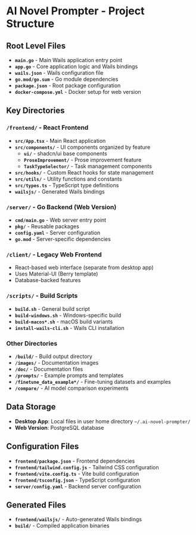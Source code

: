 # AI Novel Prompter - Project Structure

## Root Level Files
- **`main.go`** - Main Wails application entry point
- **`app.go`** - Core application logic and Wails bindings
- **`wails.json`** - Wails configuration file
- **`go.mod/go.sum`** - Go module dependencies
- **`package.json`** - Root package configuration
- **`docker-compose.yml`** - Docker setup for web version

## Key Directories

### `/frontend/` - React Frontend
- **`src/App.tsx`** - Main React application
- **`src/components/`** - UI components organized by feature
  - **`ui/`** - shadcn/ui base components
  - **`ProseImprovement/`** - Prose improvement feature
  - **`TaskTypeSelector/`** - Task management components
- **`src/hooks/`** - Custom React hooks for state management
- **`src/utils/`** - Utility functions and constants
- **`src/types.ts`** - TypeScript type definitions
- **`wailsjs/`** - Generated Wails bindings

### `/server/` - Go Backend (Web Version)
- **`cmd/main.go`** - Web server entry point
- **`pkg/`** - Reusable packages
- **`config.yaml`** - Server configuration
- **`go.mod`** - Server-specific dependencies

### `/client/` - Legacy Web Frontend
- React-based web interface (separate from desktop app)
- Uses Material-UI (Berry template)
- Database-backed features

### `/scripts/` - Build Scripts
- **`build.sh`** - General build script
- **`build-windows.sh`** - Windows-specific build
- **`build-macos*.sh`** - macOS build variants
- **`install-wails-cli.sh`** - Wails CLI installation

### Other Directories
- **`/build/`** - Build output directory
- **`/images/`** - Documentation images
- **`/doc/`** - Documentation files
- **`/prompts/`** - Example prompts and templates
- **`/finetune_data_example*/`** - Fine-tuning datasets and examples
- **`/compare/`** - AI model comparison experiments

## Data Storage
- **Desktop App**: Local files in user home directory `~/.ai-novel-prompter/`
- **Web Version**: PostgreSQL database

## Configuration Files
- **`frontend/package.json`** - Frontend dependencies
- **`frontend/tailwind.config.js`** - Tailwind CSS configuration
- **`frontend/vite.config.ts`** - Vite build configuration
- **`frontend/tsconfig.json`** - TypeScript configuration
- **`server/config.yaml`** - Backend server configuration

## Generated Files
- **`frontend/wailsjs/`** - Auto-generated Wails bindings
- **`build/`** - Compiled application binaries